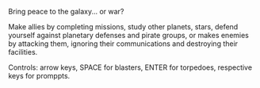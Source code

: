 Bring peace to the galaxy... or war?

Make allies by completing missions, study other planets, stars, defend yourself against planetary defenses and pirate groups, or makes enemies by attacking them, ignoring their communications and destroying their facilities.

Controls: arrow keys, SPACE for blasters, ENTER for torpedoes, respective keys for promppts.